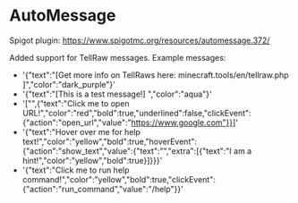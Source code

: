 # AutoMessage


Spigot plugin: https://www.spigotmc.org/resources/automessage.372/

Added support for TellRaw messages.
Example messages:
- '{"text":"[Get more info on TellRaws here: minecraft.tools/en/tellraw.php ]","color":"dark_purple"}'
- '{"text":"[This is a test message!] ","color":"aqua"}'
- '["",{"text":"Click me to open URL!","color":"red","bold":true,"underlined":false,"clickEvent":{"action":"open_url","value":"https://www.google.com"}}]'
- '{"text":"Hover over me for help text!","color":"yellow","bold":true,"hoverEvent":{"action":"show_text","value":{"text":"","extra":[{"text":"I
  am a hint!","color":"yellow","bold":true}]}}}'
- '{"text":"Click me to run help command!","color":"yellow","bold":true,"clickEvent":{"action":"run_command","value":"/help"}}'